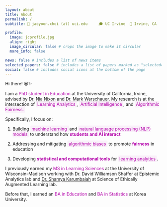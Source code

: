 ```yaml
---
layout: about
title: About
permalink: /
subtitle: 📧 jaeyoon.choi (at) uci.edu     🎓 UC Irvine  📍 Irvine, CA

profile:
  image: jcprofile.jpg
  align: right
  image_circular: false # crops the image to make it circular
  more_info: false

news: false # includes a list of news items
selected_papers: false # includes a list of papers marked as "selected={true}"
social: false # includes social icons at the bottom of the page
---
```

Hi there! 😎✨

I am a <span style="color: #b509ac;">PhD student in Education</span> at the University of California, Irvine, advised by <a href = 'http://niadowell.com/'>Dr. Nia Nixon</a> and <a href ='https://markwarschauer.com/'>Dr. Mark Warschauer</a>. 
My research is at the intersection of <span style="background-color: rgba(181, 9, 172, 0.05); color: #b509ac; padding: 2px 4px; border-radius: 3px;">Learning Analytics</span>, <span style="background-color: rgba(181, 9, 172, 0.05); color: #b509ac; padding: 2px 4px; border-radius: 3px;">Artificial Intelligence</span>, and <span style="background-color: rgba(181, 9, 172, 0.05); color: #b509ac; padding: 2px 4px; border-radius: 3px;">Algorithmic Fairness.</span>

Specifically, I focus on:

  1. Building <span style="background-color: rgba(181, 9, 172, 0.05); color: #b509ac; padding: 2px 4px; border-radius: 3px;">machine learning </span>and <span style="background-color: rgba(181, 9, 172, 0.05); color: #b509ac; padding: 2px 4px; border-radius: 3px;">natural language processing (NLP) models</span> to understand how <span style="color: #b509ac; font-weight:bold;">students and AI interact</span>

  2. Addressing and mitigating <span style="background-color: rgba(181, 9, 172, 0.05); color: #b509ac; padding: 2px 4px; border-radius: 3px;"> algorithmic biases</span> to promote <span style="color: #b509ac; font-weight:bold;"> fairness</span> in education

  3. Developing <span style="color: #b509ac; font-weight:bold;">statistical and computational tools</span> for <span style="background-color: rgba(181, 9, 172, 0.05); color: #b509ac; padding: 2px 4px; border-radius: 3px;">learning analytics</span>.


I previously earned my <span style="color: #b509ac;"> MS in Learning Sciences</span> at the University of Wisconsin-Madison working with Dr. David Williamson Shaffer at Epistemic Analytics lab and <a href='https://shamya.github.io/'> Dr. Shamya Karumbaiah</a> at Science of Ethically Augmented Learning lab. 

Before that, I earned an <span style="color: #b509ac; ">BA in Education</span> and <span style="color: #b509ac;">BA in Statistics</span> at Korea University. 






